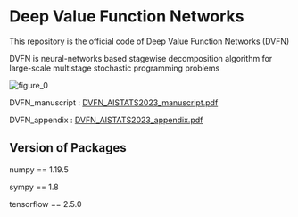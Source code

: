 # Deep Value Function Networks

This repository is the official code of Deep Value Function Networks (DVFN)

DVFN is neural-networks based stagewise decomposition algorithm for large-scale multistage stochastic programming problems

![figure_0](https://user-images.githubusercontent.com/105804347/169448524-932f1486-e376-4a8c-965a-4860e0c83ea0.jpg)

DVFN_manuscript : [DVFN_AISTATS2023_manuscript.pdf](https://github.com/AISTATS-2023/DVFN/files/9846827/DVFN_AISTATS2023_manuscript.pdf)

DVFN_appendix : [DVFN_AISTATS2023_appendix.pdf](https://github.com/AISTATS-2023/DVFN/files/9846828/DVFN_AISTATS2023_appendix.pdf)

## Version of Packages

numpy == 1.19.5

sympy == 1.8

tensorflow == 2.5.0
